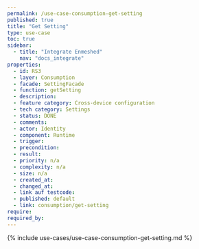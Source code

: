 ```yaml
---
permalink: /use-case-consumption-get-setting
published: true
title: "Get Setting"
type: use-case
toc: true
sidebar:
  - title: "Integrate Enmeshed"
    nav: "docs_integrate"
properties:
  - id: RS3
  - layer: Consumption
  - facade: SettingFacade
  - function: getSetting
  - description:
  - feature category: Cross-device configuration
  - tech category: Settings
  - status: DONE
  - comments:
  - actor: Identity
  - component: Runtime
  - trigger:
  - precondition:
  - result:
  - priority: n/a
  - complexity: n/a
  - size: n/a
  - created_at:
  - changed_at:
  - link auf testcode:
  - published: default
  - link: consumption/get-setting
require:
required_by:
---
```


{% include use-cases/use-case-consumption-get-setting.md %}
